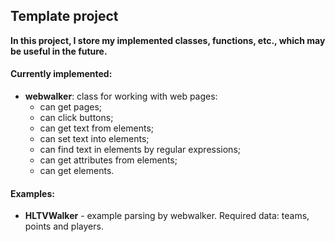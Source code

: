 ## Template project
**In this project, I store my implemented classes, functions, etc., which may be useful in the future.**

#### Currently implemented:
+ **webwalker**: class for working with web pages:
  + can get pages;
  + can click buttons;
  + can get text from elements;
  + can set text into elements;
  + can find text in elements by regular expressions;
  + can get attributes from elements;
  + can get elements.

#### Examples:
  + **HLTVWalker** - example parsing by webwalker. Required data: teams, points and players. 